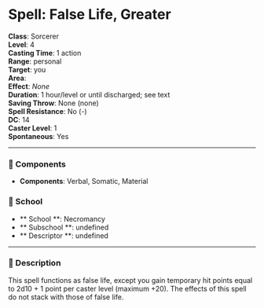 
# Spell: False Life, Greater
**Class**: Sorcerer  
**Level**: 4  
**Casting Time**: 1 action  
**Range**: personal  
**Target**: you  
**Area**:   
**Effect**: _None_  
**Duration**: 1 hour/level or until discharged; see text  
**Saving Throw**: None (none)  
**Spell Resistance**: No (-)  
**DC**: 14  
**Caster Level**: 1  
**Spontaneous**: Yes

---

### 🔮 Components
- **Components**: Verbal, Somatic, Material

### 🏫 School
- ** School **: Necromancy
- ** Subschool **: undefined
- ** Descriptor **: undefined
---

### 📜 Description
This spell functions as false life, except you gain temporary hit points equal to 2d10 + 1 point per caster level (maximum +20). The effects of this spell do not stack with those of false life.
